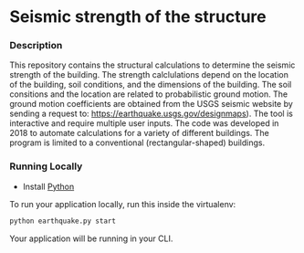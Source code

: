 # Seismic strength of the structure
### Description
This repository contains the structural calculations to determine the seismic strength of the building. The strength calclulations depend on the location of the building, soil conditions, and the dimensions of the building. The soil consitions and the location are related to probabilistic ground motion.
The ground motion coefficients are obtained from the USGS seismic website by sending a request to: https://earthquake.usgs.gov/designmaps). 
The tool is interactive and require multiple user inputs.
The code was developed in 2018 to automate calculations for a variety of different buildings.
The program is limited to a conventional (rectangular-shaped) buildings.

### Running Locally

* Install [Python](https://www.python.org/downloads/)


To run your application locally, run this inside the virtualenv:

```bash
python earthquake.py start
```

Your application will be running in your CLI.